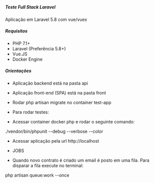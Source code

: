 ##### Teste Full Stack Laravel
Aplicação em Laravel 5.8 com vue/vuex

##### Requisitos
- PHP 7.1+
- Laravel (Preferência 5.8+)
- Vue.JS
- Docker Engine

##### Orientações
- Aplicação backend está na pasta api
- Aplicação front-end (SPA) está na pasta front

- Rodar php artisan migrate no container test-app

- Para rodar testes:
- Acessar container docker php e rodar o seguinte comando:

./vendor/bin/phpunit --debug --verbose --color


- Acessar aplicação pela url http://localhost


- JOBS

- Quando novo contrato é criado um email é posto em uma fila. Para disparar a fila execute no terminal:

php artisan queue:work --once